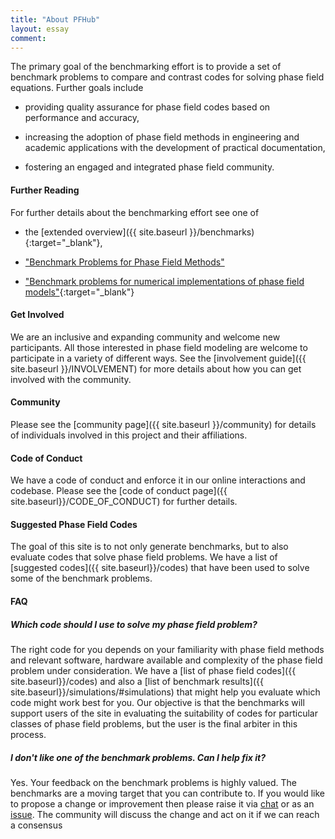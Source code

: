```yaml
---
title: "About PFHub"
layout: essay
comment:
---
```


The primary goal of the benchmarking effort is to provide a set of
benchmark problems to compare and contrast codes for solving phase
field equations. Further goals include

 - providing quality assurance for phase field codes based on
   performance and accuracy,

 - increasing the adoption of phase field methods in engineering and
   academic applications with the development of practical
   documentation,

 - fostering an engaged and integrated phase field community.

<h4> Further Reading </h4>

For further details about the benchmarking effort see one of

 - the [extended overview]({{ site.baseurl }}/benchmarks){:target="_blank"},

 - ["Benchmark Problems for Phase Field Methods"](http://chimad.northwestern.edu/news-events/articles/2016/PhaseField_BenchMark.html)

 - ["Benchmark problems for numerical implementations of phase field
   models"](http://dx.doi.org/10.1016/j.commatsci.2016.09.022){:target="_blank"}

<h4> Get Involved </h4>

We are an inclusive and expanding community and welcome new
participants.  All those interested in phase field modeling are
welcome to participate in a variety of different ways. See the
[involvement guide]({{ site.baseurl }}/INVOLVEMENT) for more details
about how you can get involved with the community.

<h4> Community </h4>

Please see the [community page]({{ site.baseurl }}/community) for
details of individuals involved in this project and their
affiliations.

<h4> Code of Conduct </h4>

We have a code of conduct and enforce it in our online interactions
and codebase. Please see the [code of conduct page]({{
site.baseurl}}/CODE_OF_CONDUCT) for further details.

<h4> Suggested Phase Field Codes </h4>

The goal of this site is to not only generate benchmarks, but to also
evaluate codes that solve phase field problems. We have a list of
[suggested codes]({{ site.baseurl}}/codes) that have been used to
solve some of the benchmark problems.

<h4> FAQ </h4>

<h5> Which code should I use to solve my phase field problem? </h5>

The right code for you depends on your familiarity with phase field
methods and relevant software, hardware available and complexity of
the phase field problem under consideration. We have a [list of phase
field codes]({{ site.baseurl}}/codes) and also a [list of benchmark
results]({{ site.baseurl}}/simulations/#simulations) that might help
you evaluate which code might work best for you. Our objective is that
the benchmarks will support users of the site in evaluating the
suitability of codes for particular classes of phase field problems,
but the user is the final arbiter in this process.

<h5> I don't like one of the benchmark problems. Can I help fix it? </h5>

Yes. Your feedback on the benchmark problems is highly valued. The
benchmarks are a moving target that you can contribute to. If you
would like to propose a change or improvement then please raise it via
[chat](https://gitter.im/usnistgov/chimad-phase-field) or as an
[issue](https://github.com/usnistgov/chimad-phase-field/issues/new). The
community will discuss the change and act on it if we can reach a
consensus

